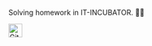 Solving homework in IT-INCUBATOR. 👨‍🎓

<img alt="GitHub commit activity" src="https://img.shields.io/github/commit-activity/y/tamga05/React-podrobno_React?style=flat-square" height="27">
